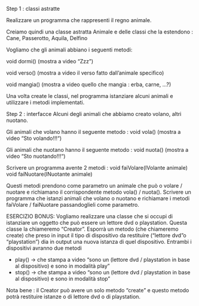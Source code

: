 Step 1 : classi astratte

Realizzare un programma che rappresenti il regno animale.

Creiamo quindi una classe astratta Animale e delle classi che la estendono : Cane, Passerotto, Aquila, Delfino

Vogliamo che gli animali abbiano i seguenti metodi: 

void dormi() (mostra a video “Zzz”)

void verso() (mostra a video il verso fatto dall’animale specifico)

void mangia() (mostra a video quello che mangia : erba, carne, ...?)

Una volta create le classi, nel programma istanziare alcuni animali e utilizzare i metodi implementati.

Step 2 : interfacce Alcuni degli animali che abbiamo creato volano, altri nuotano.

Gli animali che volano hanno il seguente metodo :
void vola() (mostra a video “Sto volando!!!“)

Gli animali che nuotano hanno il seguente metodo :
void nuota() (mostra a video “Sto nuotando!!!“)

Scrivere un programma avente 2 metodi :
void faiVolare(IVolante animale)
void faiNuotare(INuotante animale)

Questi metodi prendono come parametro un animale che può o volare / nuotare e richiamano il corrispondente metodo vola() / nuota().
Scrivere un programma che istanzi animali che volano o nuotano e richiamare i metodi faiVolare / faiNuotare passandoglieli come parametro.


ESERCIZIO BONUS: Vogliamo realizzare una classe che si occupi di istanziare un oggetto che può essere un lettore dvd o playstation. Questa classe la chiameremo “Creator”. Esporrà un metodo (che chiameremo create) che preso in input il tipo di dispositivo da restituire (“lettore dvd”o “playstation”) dia in output una nuova istanza di quel dispositivo.
Entrambi i dispositivi avranno due metodi

- play() → che stampa a video “sono un (lettore dvd / playstation in base al dispositivo) e sono in modalità play”
- stop() → che stampa a video “sono un (lettore dvd / playstation in base al dispositivo) e sono in modalità stop”

Nota bene : il Creator può avere un solo metodo “create” e questo metodo potrà restituire istanze o di lettore dvd o di playstation.
